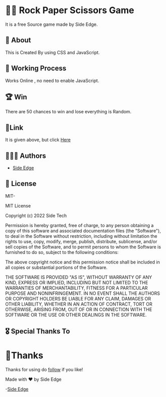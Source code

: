 
# 🫲🏻 Rock Paper Scissors Game

It is a free Source game made by Side Edge.
## 🚀 About 
This is Created By using CSS and JavaScript.


## 🤖 Working Process
Works Online , no need to enable JavaScript.


## 🏆 Win

There are 50 chances to win and lose everything is Random.
## 🔗Link 
It is given above, but click [Here](https://rockscissor.vercel.app/)

## 🧑🏻‍💻 Authors

- [Side Edge](https://github.com/sideedgetech)


## 🪪 License

MIT-

MIT License

Copyright (c) 2022 Side Tech

Permission is hereby granted, free of charge, to any person obtaining a copy
of this software and associated documentation files (the "Software"), to deal
in the Software without restriction, including without limitation the rights
to use, copy, modify, merge, publish, distribute, sublicense, and/or sell
copies of the Software, and to permit persons to whom the Software is
furnished to do so, subject to the following conditions:

The above copyright notice and this permission notice shall be included in all
copies or substantial portions of the Software.

THE SOFTWARE IS PROVIDED "AS IS", WITHOUT WARRANTY OF ANY KIND, EXPRESS OR
IMPLIED, INCLUDING BUT NOT LIMITED TO THE WARRANTIES OF MERCHANTABILITY,
FITNESS FOR A PARTICULAR PURPOSE AND NONINFRINGEMENT. IN NO EVENT SHALL THE
AUTHORS OR COPYRIGHT HOLDERS BE LIABLE FOR ANY CLAIM, DAMAGES OR OTHER
LIABILITY, WHETHER IN AN ACTION OF CONTRACT, TORT OR OTHERWISE, ARISING FROM,
OUT OF OR IN CONNECTION WITH THE SOFTWARE OR THE USE OR OTHER DEALINGS IN THE
SOFTWARE.

## 🎖️ Special Thanks To


##


# 🌟Thanks


Thanks for using do [follow](https://github.com/sideedgetech)
 if you like!


 Made with ❤️ by Side Edge

 -[Side Edge](https://github.com/sideedgetech)